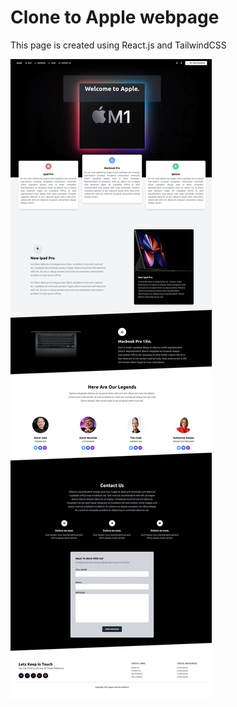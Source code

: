 # Clone to Apple webpage

This page is created using React.js and TailwindCSS

<img alt="webpage" src="https://github.com/Ahmed-5/Apple-UI/blob/master/page.jpg">